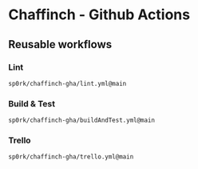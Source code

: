 # Chaffinch - Github Actions

## Reusable workflows

### Lint
`sp0rk/chaffinch-gha/lint.yml@main`

### Build & Test
`sp0rk/chaffinch-gha/buildAndTest.yml@main`

### Trello
`sp0rk/chaffinch-gha/trello.yml@main`
